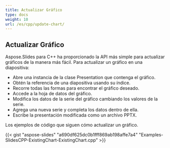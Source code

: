 ```yaml
---
title: Actualizar Gráfico
type: docs
weight: 10
url: /es/cpp/update-chart/
---
```



## **Actualizar Gráfico**
Aspose.Slides para C++ ha proporcionado la API más simple para actualizar gráficos de la manera más fácil. Para actualizar un gráfico en una diapositiva:

- Abre una instancia de la clase Presentation que contenga el gráfico.
- Obtén la referencia de una diapositiva usando su índice.
- Recorre todas las formas para encontrar el gráfico deseado.
- Accede a la hoja de datos del gráfico.
- Modifica los datos de la serie del gráfico cambiando los valores de la serie.
- Agrega una nueva serie y completa los datos dentro de ella.
- Escribe la presentación modificada como un archivo PPTX.

Los ejemplos de código que siguen cómo actualizar un gráfico.


{{< gist "aspose-slides" "a690df625dc0b1fff869ab198affe7a4" "Examples-SlidesCPP-ExistingChart-ExistingChart.cpp" >}}